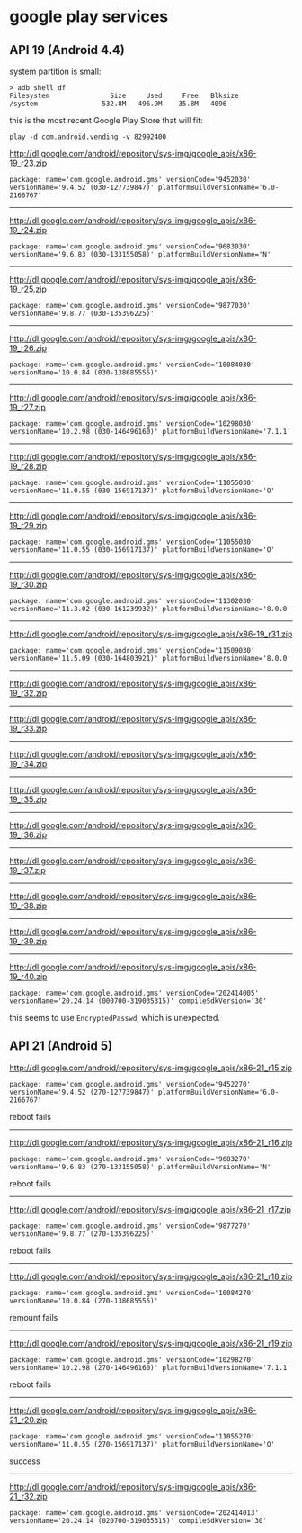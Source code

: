 # google play services

## API 19 (Android 4.4)

system partition is small:

~~~
> adb shell df
Filesystem               Size     Used     Free   Blksize
/system                532.8M   496.9M    35.8M   4096
~~~

this is the most recent Google Play Store that will fit:

~~~
play -d com.android.vending -v 82992400 
~~~

<http://dl.google.com/android/repository/sys-img/google_apis/x86-19_r23.zip>

~~~
package: name='com.google.android.gms' versionCode='9452030'
versionName='9.4.52 (030-127739847)' platformBuildVersionName='6.0-2166767'
~~~

---------------------------------------------------------------------------------

<http://dl.google.com/android/repository/sys-img/google_apis/x86-19_r24.zip>

~~~
package: name='com.google.android.gms' versionCode='9683030'
versionName='9.6.83 (030-133155058)' platformBuildVersionName='N'
~~~

---------------------------------------------------------------------------------

<http://dl.google.com/android/repository/sys-img/google_apis/x86-19_r25.zip>

~~~
package: name='com.google.android.gms' versionCode='9877030'
versionName='9.8.77 (030-135396225)'
~~~

---------------------------------------------------------------------------------

<http://dl.google.com/android/repository/sys-img/google_apis/x86-19_r26.zip>

~~~
package: name='com.google.android.gms' versionCode='10084030'
versionName='10.0.84 (030-138685555)'
~~~

---------------------------------------------------------------------------------

<http://dl.google.com/android/repository/sys-img/google_apis/x86-19_r27.zip>

~~~
package: name='com.google.android.gms' versionCode='10298030'
versionName='10.2.98 (030-146496160)' platformBuildVersionName='7.1.1'
~~~

---------------------------------------------------------------------------------

<http://dl.google.com/android/repository/sys-img/google_apis/x86-19_r28.zip>

~~~
package: name='com.google.android.gms' versionCode='11055030'
versionName='11.0.55 (030-156917137)' platformBuildVersionName='O'
~~~

---------------------------------------------------------------------------------

<http://dl.google.com/android/repository/sys-img/google_apis/x86-19_r29.zip>

~~~
package: name='com.google.android.gms' versionCode='11055030'
versionName='11.0.55 (030-156917137)' platformBuildVersionName='O'
~~~

---------------------------------------------------------------------------------

<http://dl.google.com/android/repository/sys-img/google_apis/x86-19_r30.zip>

~~~
package: name='com.google.android.gms' versionCode='11302030'
versionName='11.3.02 (030-161239932)' platformBuildVersionName='8.0.0'
~~~

---------------------------------------------------------------------------------

<http://dl.google.com/android/repository/sys-img/google_apis/x86-19_r31.zip>

~~~
package: name='com.google.android.gms' versionCode='11509030'
versionName='11.5.09 (030-164803921)' platformBuildVersionName='8.0.0'
~~~

---------------------------------------------------------------------------------

<http://dl.google.com/android/repository/sys-img/google_apis/x86-19_r32.zip>

---------------------------------------------------------------------------------

<http://dl.google.com/android/repository/sys-img/google_apis/x86-19_r33.zip>

---------------------------------------------------------------------------------

<http://dl.google.com/android/repository/sys-img/google_apis/x86-19_r34.zip>

---------------------------------------------------------------------------------

<http://dl.google.com/android/repository/sys-img/google_apis/x86-19_r35.zip>

---------------------------------------------------------------------------------

<http://dl.google.com/android/repository/sys-img/google_apis/x86-19_r36.zip>

---------------------------------------------------------------------------------

<http://dl.google.com/android/repository/sys-img/google_apis/x86-19_r37.zip>

---------------------------------------------------------------------------------

<http://dl.google.com/android/repository/sys-img/google_apis/x86-19_r38.zip>

---------------------------------------------------------------------------------

<http://dl.google.com/android/repository/sys-img/google_apis/x86-19_r39.zip>

---------------------------------------------------------------------------------

<http://dl.google.com/android/repository/sys-img/google_apis/x86-19_r40.zip>

~~~
package: name='com.google.android.gms' versionCode='202414005'
versionName='20.24.14 (000700-319035315)' compileSdkVersion='30'
~~~

this seems to use `EncryptedPasswd`, which is unexpected.

## API 21 (Android 5)

<http://dl.google.com/android/repository/sys-img/google_apis/x86-21_r15.zip>

~~~
package: name='com.google.android.gms' versionCode='9452270'
versionName='9.4.52 (270-127739847)' platformBuildVersionName='6.0-2166767'
~~~

reboot fails

---------------------------------------------------------------------------------

<http://dl.google.com/android/repository/sys-img/google_apis/x86-21_r16.zip>

~~~
package: name='com.google.android.gms' versionCode='9683270'
versionName='9.6.83 (270-133155058)' platformBuildVersionName='N'
~~~

reboot fails

---------------------------------------------------------------------------------

<http://dl.google.com/android/repository/sys-img/google_apis/x86-21_r17.zip>

~~~
package: name='com.google.android.gms' versionCode='9877270'
versionName='9.8.77 (270-135396225)'
~~~

reboot fails

---------------------------------------------------------------------------------

<http://dl.google.com/android/repository/sys-img/google_apis/x86-21_r18.zip>

~~~
package: name='com.google.android.gms' versionCode='10084270'
versionName='10.0.84 (270-138685555)'
~~~

remount fails

---------------------------------------------------------------------------------

<http://dl.google.com/android/repository/sys-img/google_apis/x86-21_r19.zip>

~~~
package: name='com.google.android.gms' versionCode='10298270'
versionName='10.2.98 (270-146496160)' platformBuildVersionName='7.1.1'
~~~

reboot fails

---------------------------------------------------------------------------------

<http://dl.google.com/android/repository/sys-img/google_apis/x86-21_r20.zip>

~~~
package: name='com.google.android.gms' versionCode='11055270'
versionName='11.0.55 (270-156917137)' platformBuildVersionName='O'
~~~

success

---------------------------------------------------------------------------------

<http://dl.google.com/android/repository/sys-img/google_apis/x86-21_r32.zip>

~~~
package: name='com.google.android.gms' versionCode='202414013'
versionName='20.24.14 (020700-319035315)' compileSdkVersion='30'
~~~
